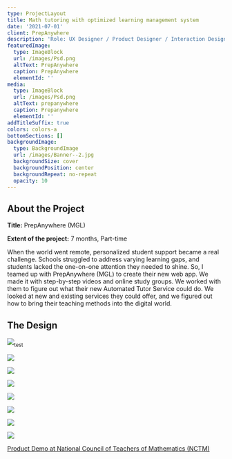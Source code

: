 ```yaml
---
type: ProjectLayout
title: Math tutoring with optimized learning management system
date: '2021-07-01'
client: PrepAnywhere
description: 'Role: UX Designer / Product Designer / Interaction Designer'
featuredImage:
  type: ImageBlock
  url: /images/Psd.png
  altText: PrepAnywhere
  caption: PrepAnywhere
  elementId: ''
media:
  type: ImageBlock
  url: /images/Psd.png
  altText: prepanywhere
  caption: Prepanywhere
  elementId: ''
addTitleSuffix: true
colors: colors-a
bottomSections: []
backgroundImage:
  type: BackgroundImage
  url: /images/Banner--2.jpg
  backgroundSize: cover
  backgroundPosition: center
  backgroundRepeat: no-repeat
  opacity: 10
---
```

## **About the Project**

**Title:** PrepAnywhere (MGL)

**Extent of the project:** 7 months, Part-time

When the world went remote, personalized student support became a real challenge. Schools struggled to address varying learning gaps, and students lacked the one-on-one attention they needed to shine. So, I teamed up with PrepAnywhere (MGL) to create their new web app. We made it with step-by-step videos and online study groups. We worked with them to figure out what their new Automated Tutor Service could do. We looked at new and existing services they could offer, and we figured out how to bring their teaching methods into the digital world.

## **The Design**

![](/images/flowimage.png)<sub>test</sub>

![](/images/image%20425.png)

![](/images/image%20426.png)

![](/images/image%20427.png)

![](/images/image%20428.png)

![](/images/Meet-Goov2.gif)

![](/images/Group%203842.png)

![](/images/Frame%203878.png)

[Product Demo at National Council of Teachers of Mathematics (NCTM)](https://www.linkedin.com/embed/feed/update/urn:li:share:6911353804147896320?collapsed=1)
